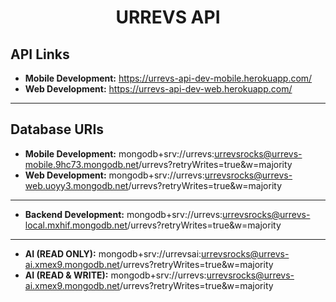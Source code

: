 <center><h1>URREVS API</h1></center>

<h2>API Links</h2>

- <b>Mobile Development:</b> https://urrevs-api-dev-mobile.herokuapp.com/
- <b>Web Development:</b> https://urrevs-api-dev-web.herokuapp.com/

<hr/>

<h2>Database URIs</h2>  

- <b>Mobile Development:</b> mongodb+srv://urrevs:urrevsrocks@urrevs-mobile.9hc73.mongodb.net/urrevs?retryWrites=true&w=majority
- <b>Web Development:</b> mongodb+srv://urrevs:urrevsrocks@urrevs-web.uoyy3.mongodb.net/urrevs?retryWrites=true&w=majority
-----------------------------------------------------------------
- <b>Backend Development:</b> mongodb+srv://urrevs:urrevsrocks@urrevs-local.mxhif.mongodb.net/urrevs?retryWrites=true&w=majority
-----------------------------------------------------------------
- <b>AI (READ ONLY):</b> mongodb+srv://urrevsai:urrevsrocks@urrevs-ai.xmex9.mongodb.net/urrevs?retryWrites=true&w=majority
- <b>AI (READ & WRITE):</b> mongodb+srv://urrevs:urrevsrocks@urrevs-ai.xmex9.mongodb.net/urrevs?retryWrites=true&w=majority
